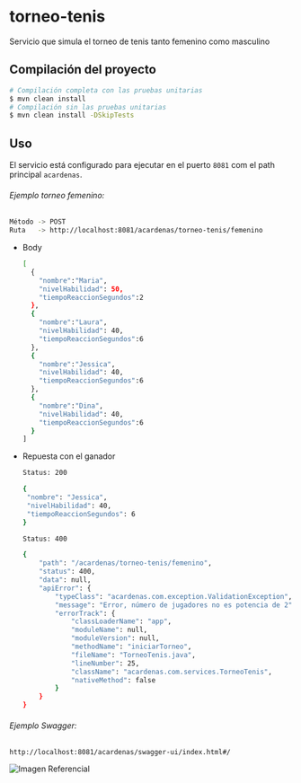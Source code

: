 # torneo-tenis
Servicio que simula el torneo de tenis tanto femenino como masculino

## Compilación del proyecto

```bash
# Compilación completa con las pruebas unitarias
$ mvn clean install 
# Compilación sin las pruebas unitarias
$ mvn clean install -DSkipTests
```
## Uso
El servicio está configurado para ejecutar en el puerto `8081` com el path principal `acardenas`.

###### Ejemplo torneo femenino:
```bash
Método -> POST
Ruta   -> http://localhost:8081/acardenas/torneo-tenis/femenino
```
- Body
  ```bash
  [
    {
      "nombre":"Maria",
      "nivelHabilidad": 50,
      "tiempoReaccionSegundos":2
    },
    {
      "nombre":"Laura",
      "nivelHabilidad": 40,
      "tiempoReaccionSegundos":6
    },
    {
      "nombre":"Jessica",
      "nivelHabilidad": 40,
      "tiempoReaccionSegundos":6
    },
    {
      "nombre":"Dina",
      "nivelHabilidad": 40,
      "tiempoReaccionSegundos":6
    }
  ]
  ```
- Repuesta con el ganador
   ```bash
  Status: 200
  
  {
    "nombre": "Jessica",
    "nivelHabilidad": 40,
    "tiempoReaccionSegundos": 6
  }
  ```
    ```bash
    Status: 400

    {
        "path": "/acardenas/torneo-tenis/femenino",
        "status": 400,
        "data": null,
        "apiError": {
            "typeClass": "acardenas.com.exception.ValidationException",
            "message": "Error, número de jugadores no es potencia de 2",
            "errorTrack": {
                "classLoaderName": "app",
                "moduleName": null,
                "moduleVersion": null,
                "methodName": "iniciarTorneo",
                "fileName": "TorneoTenis.java",
                "lineNumber": 25,
                "className": "acardenas.com.services.TorneoTenis",
                "nativeMethod": false
            }
        }
    }
  ```
###### Ejemplo Swagger:
`http://localhost:8081/acardenas/swagger-ui/index.html#/`

![Imagen Referencial](.readme_img/swagger-api-torneo.png)